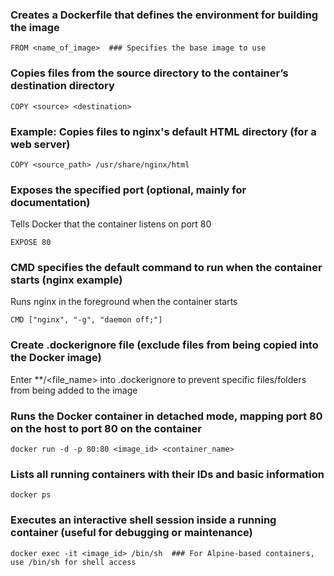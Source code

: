 ### Creates a Dockerfile that defines the environment for building the image
```
FROM <name_of_image>  ### Specifies the base image to use
```
### Copies files from the source directory to the container’s destination directory
```
COPY <source> <destination>
```
### Example: Copies files to nginx's default HTML directory (for a web server)
```
COPY <source_path> /usr/share/nginx/html
```
### Exposes the specified port (optional, mainly for documentation)
Tells Docker that the container listens on port 80  
```
EXPOSE 80
```
### CMD specifies the default command to run when the container starts (nginx example)
Runs nginx in the foreground when the container starts
```
CMD ["nginx", "-g", "daemon off;"]
```

### Create .dockerignore file (exclude files from being copied into the Docker image)
Enter **/<file_name> into .dockerignore to prevent specific files/folders from being added to the image  

### Runs the Docker container in detached mode, mapping port 80 on the host to port 80 on the container
```
docker run -d -p 80:80 <image_id> <container_name>
```
### Lists all running containers with their IDs and basic information
```
docker ps
```
### Executes an interactive shell session inside a running container (useful for debugging or maintenance)
```
docker exec -it <image_id> /bin/sh  ### For Alpine-based containers, use /bin/sh for shell access
```

